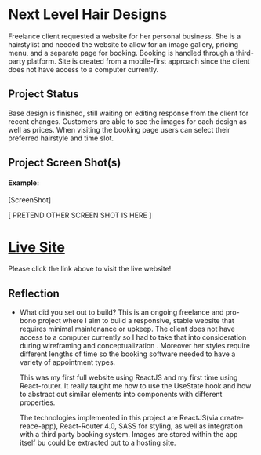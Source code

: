 # Next Level Hair Designs

Freelance client requested a website for her personal business. She is a hairstylist and needed the website to allow for an image gallery, pricing menu, and a separate page for booking. Booking is handled through a third-party platform. Site is created from a mobile-first approach since the client does not have access to a computer currently.

## Project Status

Base design is finished, still waiting on editing response from the client for recent changes. Customers are able to see the images for each design as well as prices. When visiting the booking page users can select their preferred hairstyle and time slot.

## Project Screen Shot(s)

#### Example:

[ScreenShot]

[ PRETEND OTHER SCREEN SHOT IS HERE ]

# [Live Site](https://next-level-hair-designs.netlify.app/)

Please click the link above to visit the live website!

## Reflection

- What did you set out to build?
  This is an ongoing freelance and pro-bono project where I aim to build a responsive, stable website that requires minimal maintenance or upkeep. The client does not have access to a computer currently so I had to take that into consideration during wireframing and conceptualization . Moreover her styles require different lengths of time so the booking software needed to have a variety of appointment types.

  This was my first full website using ReactJS and my first time using React-router. It really taught me how to use the UseState hook and how to abstract out similar elements into components with different properties.

  The technologies implemented in this project are ReactJS(via create-reace-app), React-Router 4.0, SASS for styling, as well as integration with a third party booking system. Images are stored within the app itself bu could be extracted out to a hosting site.
